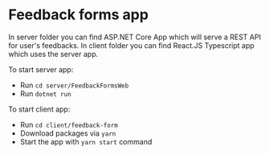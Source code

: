 # Feedback forms app

In server folder you can find ASP.NET Core App which will serve a REST API for user's feedbacks.
In client folder you can find React.JS Typescript app which uses the server app.

To start server app:
- Run `cd server/FeedbackFormsWeb`
- Run `dotnet run`

To start client app:
- Run `cd client/feedback-form`
- Download packages via `yarn`
- Start the app with `yarn start` command
